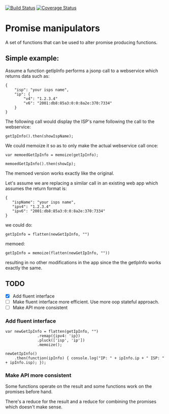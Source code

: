 [![Build Status](https://travis-ci.org/jonjitsu/js-promise-manipulators.svg?branch=master)](https://travis-ci.org/jonjitsu/js-promise-manipulators) [![Coverage Status](https://coveralls.io/repos/jonjitsu/js-promise-manipulators/badge.svg?branch=master&service=github)](https://coveralls.io/github/jonjitsu/js-promise-manipulators?branch=master) 
# Promise manipulators

A set of functions that can be used to alter promise producing functions.

## Simple example:

Assume a function getIpInfo performs a jsonp call to a webservice which returns data such as:

```
{
    "isp": "your isps name",
    "ip": {
        "v4": "1.2.3.4"
        "v6": "2001:db8:85a3:0:0:8a2e:370:7334"
    }
}
```

The following call would display the ISP's name following the call to the webservice:

```
getIpInfo().then(showIspName);
```


We could memoize it so as to only make the actual webservice call once:

```
var memoedGetIpInfo = memoize(getIpInfo);

memoedGetIpInfo().then(showIp);
```


The memoed version works exactly like the original.


Let's assume we are replacing a similar call in an existing web app which assumes the return format is:
 
 ```
 {
    "ispName": "your isps name",
    "ipv4": "1.2.3.4"
    "ipv6": "2001:db8:85a3:0:0:8a2e:370:7334"
}
```

we could do:

```
getIpInfo = flatten(newGetIpInfo, "")
```

memoed:

```
getIpInfo = memoize(flatten(newGetIpInfo, ""))
```

resulting in no other modifications in the app since the the getIpInfo works exactly the same.


## TODO
- [X] Add fluent interface
- [ ] Make fluent interface more efficient. Use more oop stateful approach.
- [ ] Make API more consistent

### Add fluent interface
```
var newGetIpInfo = flatten(getIpInfo, "")
 			  .remap({ipv4: 'ip})
			  .pluck(['isp', 'ip'])
			  .memoize();

newGetIpInfo()
	.then(function(ipInfo) { console.log("IP: " + ipInfo.ip + " ISP: " + ipInfo.isp); });
```

### Make API more consistent
Some functions operate on the result and some functions work on the promises before hand.

There's a reduce for the result and a reduce for combining the promises which doesn't make sense.
